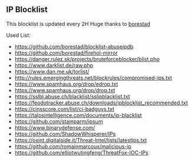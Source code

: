 ## IP Blocklist

This blocklist is updated every 2H
Huge thanks to [borestad](https://www.github.com/borestad)

Used List:
- https://github.com/borestad/blocklist-abuseipdb
- https://github.com/borestad/firehol-mirror
- https://danger.rulez.sk/projects/bruteforceblocker/blist.php
- https://www.darklist.de/raw.php
- https://www.dan.me.uk/torlist/
- http://rules.emergingthreats.net/blockrules/compromised-ips.txt
- https://www.spamhaus.org/drop/edrop.txt
- https://www.spamhaus.org/drop/drop.txt
- https://sslbl.abuse.ch/blacklist/sslipblacklist.txt
- https://feodotracker.abuse.ch/downloads/ipblocklist_recommended.txt
- https://cinsscore.com/list/ci-badguys.txt
- https://talosintelligence.com/documents/ip-blacklist
- https://github.com/stamparm/ipsum
- https://www.binarydefense.com/
- https://github.com/ShadowWhisperer/IPs
- https://osint.digitalside.it/Threat-Intel/lists/latestips.txt
- https://github.com/romainmarcoux/malicious-ip
- https://github.com/elliotwutingfeng/ThreatFox-IOC-IPs

